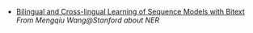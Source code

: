 * [Bilingual and Cross-lingual Learning of Sequence Models with Bitext](http://cs.stanford.edu/people/mengqiu/publication/phdthesis.pdf) *From Mengqiu Wang@Stanford about NER*
